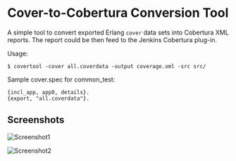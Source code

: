Cover-to-Cobertura Conversion Tool 
==================================

A simple tool to convert exported Erlang `cover` data sets into Cobertura XML
reports. The report could be then feed to the Jenkins Cobertura plug-in.

Usage:

    $ covertool -cover all.coverdata -output coverage.xml -src src/

Sample cover.spec for common_test:

    {incl_app, app0, details}.
    {export, "all.coverdata"}.

Screenshots
-----------

![Screenshot1](http://cloud.github.com/downloads/idubrov/covertool/shot1.png)

![Screenshot2](http://cloud.github.com/downloads/idubrov/covertool/shot2.png)

